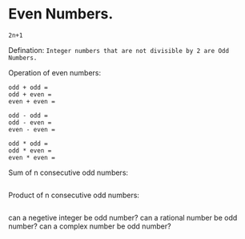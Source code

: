 # Even Numbers.
```
2n+1
```
Defination: 
```Integer numbers that are not divisible by 2 are Odd Numbers.```

Operation of even numbers:
```
odd + odd = 
odd + even = 
even + even = 

odd - odd = 
odd - even = 
even - even = 

odd * odd = 
odd * even = 
even * even = 
```

Sum of n consecutive odd numbers:
```

```
Product of n consecutive odd numbers:
```

```


can a negetive integer be odd number?
can a rational number be odd number?
can a complex number be odd number?
